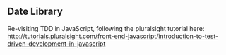 Date Library
------------

Re-visiting TDD in JavaScript, following the pluralsight tutorial here:
http://tutorials.pluralsight.com/front-end-javascript/introduction-to-test-driven-development-in-javascript
